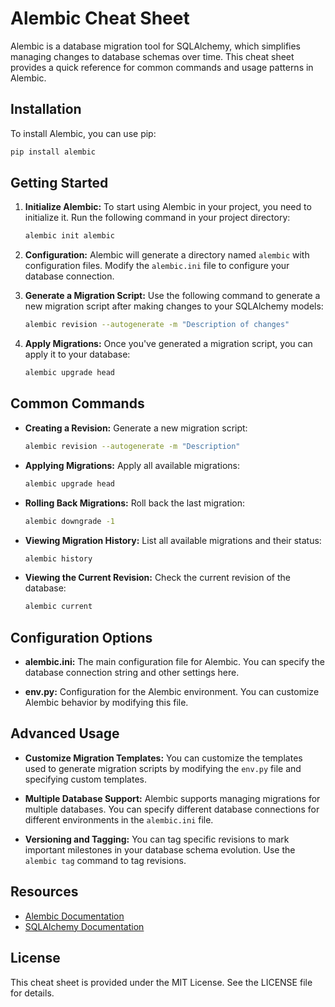 # Alembic Cheat Sheet

Alembic is a database migration tool for SQLAlchemy, which simplifies managing changes to database schemas over time. This cheat sheet provides a quick reference for common commands and usage patterns in Alembic.

## Installation

To install Alembic, you can use pip:

```bash
pip install alembic
```

## Getting Started

1. **Initialize Alembic:** To start using Alembic in your project, you need to initialize it. Run the following command in your project directory:

    ```bash
    alembic init alembic
    ```

2. **Configuration:** Alembic will generate a directory named `alembic` with configuration files. Modify the `alembic.ini` file to configure your database connection.

3. **Generate a Migration Script:** Use the following command to generate a new migration script after making changes to your SQLAlchemy models:

    ```bash
    alembic revision --autogenerate -m "Description of changes"
    ```

4. **Apply Migrations:** Once you've generated a migration script, you can apply it to your database:

    ```bash
    alembic upgrade head
    ```

## Common Commands

- **Creating a Revision:** Generate a new migration script:

    ```bash
    alembic revision --autogenerate -m "Description"
    ```

- **Applying Migrations:** Apply all available migrations:

    ```bash
    alembic upgrade head
    ```

- **Rolling Back Migrations:** Roll back the last migration:

    ```bash
    alembic downgrade -1
    ```

- **Viewing Migration History:** List all available migrations and their status:

    ```bash
    alembic history
    ```

- **Viewing the Current Revision:** Check the current revision of the database:

    ```bash
    alembic current
    ```

## Configuration Options

- **alembic.ini:** The main configuration file for Alembic. You can specify the database connection string and other settings here.

- **env.py:** Configuration for the Alembic environment. You can customize Alembic behavior by modifying this file.

## Advanced Usage

- **Customize Migration Templates:** You can customize the templates used to generate migration scripts by modifying the `env.py` file and specifying custom templates.

- **Multiple Database Support:** Alembic supports managing migrations for multiple databases. You can specify different database connections for different environments in the `alembic.ini` file.

- **Versioning and Tagging:** You can tag specific revisions to mark important milestones in your database schema evolution. Use the `alembic tag` command to tag revisions.

## Resources

- [Alembic Documentation](https://alembic.sqlalchemy.org/en/latest/)
- [SQLAlchemy Documentation](https://docs.sqlalchemy.org/en/20/)

## License

This cheat sheet is provided under the MIT License. See the LICENSE file for details.

